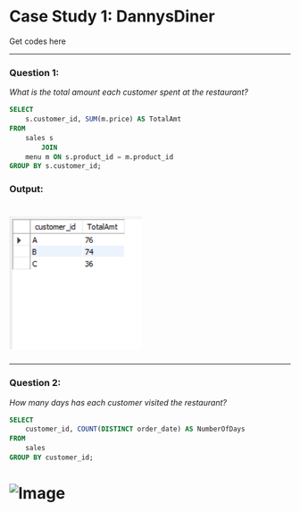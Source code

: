 # **Case Study 1: DannysDiner**
Get codes here

---

### **Question 1:**
_What is the total amount each customer spent at the restaurant?_

``` SQL
SELECT 
    s.customer_id, SUM(m.price) AS TotalAmt
FROM
    sales s
        JOIN
    menu m ON s.product_id = m.product_id
GROUP BY s.customer_id;
```
### Output:
# ![Image](https://github.com/EdithEbere/Case-Study-1_DannysDiner/blob/main/Images/Q1.PNG)

---

### **Question 2:**
_How many days has each customer visited the restaurant?_
```SQL
SELECT 
    customer_id, COUNT(DISTINCT order_date) AS NumberOfDays
FROM
    sales
GROUP BY customer_id;
```
# ![Image]()

